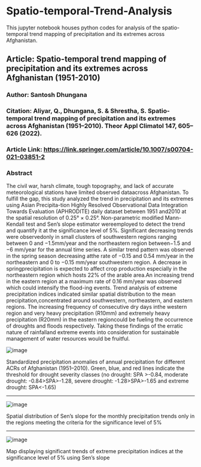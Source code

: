 # Spatio-temporal-Trend-Analysis
This jupyter notebook houses python codes for analysis of the spatio-temporal trend mapping of precipitation and its extremes across Afghanistan.

## Article: Spatio-temporal trend mapping of precipitation and its extremes across Afghanistan (1951-2010)
### Author: Santosh Dhungana
### Citation: Aliyar, Q., Dhungana, S. & Shrestha, S. Spatio-temporal trend mapping of precipitation and its extremes across Afghanistan (1951–2010). Theor Appl Climatol 147, 605–626 (2022).
### Article Link: https://link.springer.com/article/10.1007/s00704-021-03851-2

### Abstract
The civil war, harsh climate, tough topography, and lack of accurate meteorological stations have limited observed dataacross Afghanistan. To fulfill the gap, this study analyzed the trend in precipitation and its extremes using Asian Precipita-tion Highly Resolved Observational Data Integration Towards Evaluation (APHRODITE) daily dataset between 1951 and2010 at the spatial resolution of 0.25° × 0.25°. Non-parametric modified Mann-Kendall test and Sen’s slope estimator wereemployed to detect the trend and quantify it at the significance level of 5%. Significant decreasing trends were observedonly in small clusters of southwestern regions ranging between 0 and −1.5mm/year and the northeastern region between−1.5 and −6 mm/year for the annual time series. A similar trend pattern was observed in the spring season decreasing atthe rate of −0.15 and 0.54 mm/year in the northeastern and 0 to −0.15 mm/year southwestern region. A decrease in springprecipitation is expected to affect crop production especially in the northeastern region which hosts 22% of the arable area.An increasing trend in the eastern region at a maximum rate of 0.16 mm/year was observed which could intensify the flood-ing events. Trend analysis of extreme precipitation indices indicated similar spatial distribution to the mean precipitation,concentrated around southwestern, northeastern, and eastern regions. The increasing frequency of consecutive dry days inthe western region and very heavy precipitation (R10mm) and extremely heavy precipitation (R20mm) in the eastern regioncould be fueling the occurrence of droughts and floods respectively. Taking these findings of the erratic nature of rainfalland extreme events into consideration for sustainable management of water resources would be fruitful. 

</hr>

![image](https://github.com/santosh-dhungana/Spatio-temporal-Trend-Analysis/assets/57520258/f598d4ca-dc3f-46cc-b1e9-a506dc1f00dd)

Standardized precipitation anomalies of annual precipitation for different ACRs of Afghanistan (1951–2010). Green, blue, and red lines indicate the threshold for drought severity classes (no drought: SPA >-0.84, moderate drought: -0.84>SPA>-1.28, severe drought: -1.28>SPA>-1.65 and extreme drought: SPA<-1.65)

<hr>

![image](https://github.com/santosh-dhungana/Spatio-temporal-Trend-Analysis/assets/57520258/4d7b834c-dd77-497f-b376-ac516feccbe6)

Spatial distribution of Sen’s slope for the monthly precipitation trends only in the regions meeting the criteria for the significance level of 5%

<hr>

![image](https://github.com/santosh-dhungana/Spatio-temporal-Trend-Analysis/assets/57520258/9a7581b4-a2fb-4163-8edc-5b7496c6590d)

Map displaying significant trends of extreme precipitation indices at the significance level of 5% using Sen’s slope
